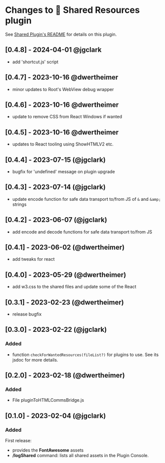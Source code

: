 # Changes to 🤝 Shared Resources plugin

See [Shared Plugin's README](https://github.com/NotePlan/plugins/blob/main/np.Shared/README.md) for details on this plugin.

## [0.4.8] - 2024-04-01 @jgclark

- add 'shortcut.js' script

## [0.4.7] - 2023-10-16 @dwertheimer

- minor updates to Root's WebView debug wrapper

## [0.4.6] - 2023-10-16 @dwertheimer

- update to remove CSS from React Windows if wanted

## [0.4.5] - 2023-10-16 @dwertheimer

- updates to React tooling using ShowHTMLV2 etc.

## [0.4.4] - 2023-07-15 (@jgclark)

- bugfix for 'undefined' message on plugin upgrade

## [0.4.3] - 2023-07-14 (@jgclark)

- update encode function for safe data transport to/from JS of `&` and `&amp;` strings

## [0.4.2] - 2023-06-07 (@jgclark)

- add encode and decode functions for safe data transport to/from JS

## [0.4.1] - 2023-06-02 (@dwertheimer)

- add tweaks for react

## [0.4.0] - 2023-05-29 (@dwertheimer)

- add w3.css to the shared files and update some of the React

## [0.3.1] - 2023-02-23 (@dwertheimer)

- release bugfix

## [0.3.0] - 2023-02-22 (@jgclark)

### Added

- function `checkForWantedResources(fileList?)` for plugins to use. See its jsdoc for more details.

## [0.2.0] - 2023-02-18 (@dwertheimer)

### Added

- File pluginToHTMLCommsBridge.js

## [0.1.0] - 2023-02-04 (@jgclark)

### Added

First release:

- provides the **FontAwesome** assets
- **/logShared** command: lists all shared assets in the Plugin Console.
